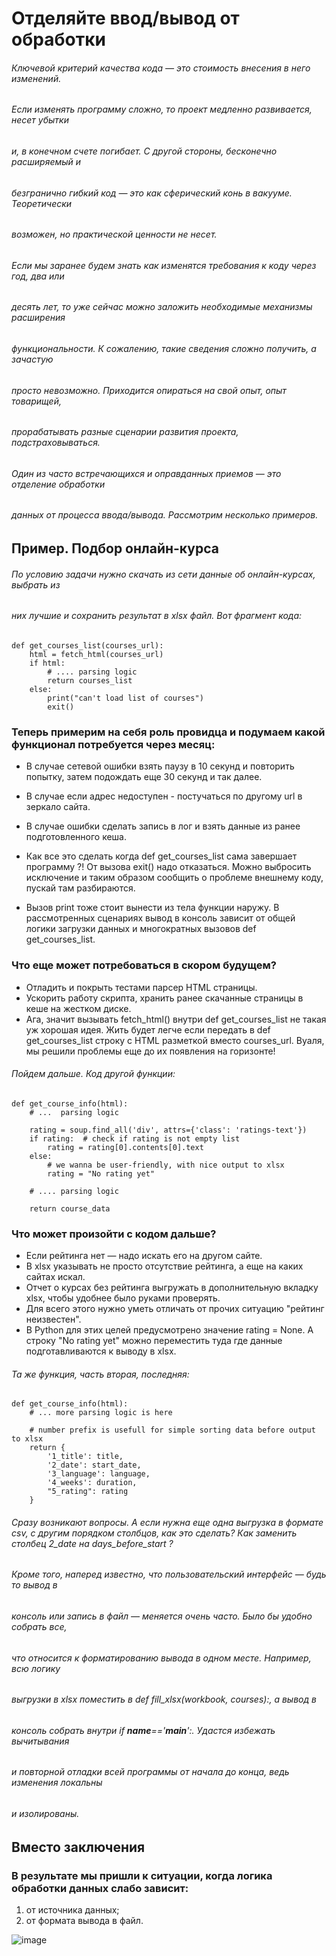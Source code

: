 # Отделяйте ввод/вывод от обработки

###### Ключевой критерий качества кода — это стоимость внесения в него изменений. 
###### Если изменять программу сложно, то проект медленно развивается, несет убытки 
###### и, в конечном счете погибает. С другой стороны, бесконечно расширяемый и 
###### безгранично гибкий код — это как сферический конь в вакууме. Теоретически 
###### возможен, но практической ценности не несет.

###### Если мы заранее будем знать как изменятся требования к коду через год, два или 
###### десять лет, то уже сейчас можно заложить необходимые механизмы расширения 
###### функциональности. К сожалению, такие сведения сложно получить, а зачастую 
###### просто невозможно. Приходится опираться на свой опыт, опыт товарищей, 
###### прорабатывать разные сценарии развития проекта, подстраховываться.

###### Один из часто встречающихся и оправданных приемов — это отделение обработки 
###### данных от процесса ввода/вывода. Рассмотрим несколько примеров.

## Пример. Подбор онлайн-курса


###### По условию задачи нужно скачать из сети данные об онлайн-курсах, выбрать из 
###### них лучшие и сохранить результат в xlsx файл. Вот фрагмент кода:

```
def get_courses_list(courses_url):
    html = fetch_html(courses_url)
    if html:
        # .... parsing logic
        return courses_list
    else:
        print("can't load list of courses")
        exit()
```
### Теперь примерим на себя роль провидца и подумаем какой функционал потребуется через месяц:

* В случае сетевой ошибки взять паузу в 10 секунд и повторить попытку, затем подождать еще 30 секунд и так далее.
* В случае если адрес недоступен - постучаться по другому url в зеркало сайта.
* В случае ошибки сделать запись в лог и взять данные из ранее подготовленного кеша.
* Как все это сделать когда def get_courses_list сама завершает программу ?! От вызова exit() надо отказаться. Можно выбросить исключение и таким образом сообщить о проблеме внешнему коду, пускай там разбираются.

* Вызов print тоже стоит вынести из тела функции наружу. В рассмотренных сценариях вывод в консоль зависит от общей логики загрузки данных и многократных вызовов def get_courses_list.

### Что еще может потребоваться в скором будущем?

* Отладить и покрыть тестами парсер HTML страницы.
* Ускорить работу скрипта, хранить ранее скачанные страницы в кеше на жестком диске.
* Ага, значит вызывать fetch_html() внутри def get_courses_list не такая уж хорошая идея. Жить будет легче если передать в def get_courses_list строку с HTML разметкой вместо courses_url. Вуаля, мы решили проблемы еще до их появления на горизонте!

###### Пойдем дальше. Код другой функции:

```
def get_course_info(html):
    # ...  parsing logic

    rating = soup.find_all('div', attrs={'class': 'ratings-text'})
    if rating:  # check if rating is not empty list
        rating = rating[0].contents[0].text
    else:
        # we wanna be user-friendly, with nice output to xlsx
        rating = "No rating yet"

    # .... parsing logic

    return course_data
```
### Что может произойти с кодом дальше?

* Если рейтинга нет — надо искать его на другом сайте.
* В xlsx указывать не просто отсутствие рейтинга, а еще на каких сайтах искал.
* Отчет о курсах без рейтинга выгружать в дополнительную вкладку xlsx, чтобы удобнее было руками проверять.
* Для всего этого нужно уметь отличать от прочих ситуацию "рейтинг неизвестен". 
* В Python для этих целей предусмотрено значение rating = None. А строку "No rating yet" можно переместить туда где данные подготавливаются к выводу в xlsx.

###### Та же функция, часть вторая, последняя:

```
def get_course_info(html):
    # ... more parsing logic is here

    # number prefix is usefull for simple sorting data before output to xlsx
    return {
        '1_title': title,
        '2_date': start_date,
        '3_language': language,
        '4_weeks': duration,
        "5_rating": rating
    }
```
###### Сразу возникают вопросы. А если нужна еще одна выгрузка в формате csv, с другим порядком столбцов, как это сделать? Как заменить столбец 2_date на days_before_start ?

###### Кроме того, наперед известно, что пользовательский интерфейс — будь то вывод в 
###### консоль или запись в файл — меняется очень часто. Было бы удобно собрать все, 
###### что относится к форматированию вывода в одном месте. Например, всю логику 
###### выгрузки в xlsx поместить в def fill_xlsx(workbook, courses):, а вывод в 
###### консоль собрать внутри if __name__=='__main__':. Удастся избежать вычитывания 
###### и повторной отладки всей программы от начала до конца, ведь изменения локальны 
###### и изолированы.

## Вместо заключения


### В результате мы пришли к ситуации, когда логика обработки данных слабо зависит:

1. от источника данных;
2. от формата вывода в файл.


![image](https://dvmn.org/filer/canonical/1594117412/678/)
